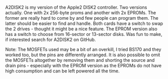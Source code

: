 A2DISK2 is my version of the Apple2 DISK2 controller. Two versions actually. One with 2x 256-byte proms and another with 2x EPROMs.
The former are really hard to come by and few people can program them. The latter should be easier to find and handle.
Both cards have a switch to swap the 2 drives - thought it might be a nice feature. The EPROM version also has a switch to choose 
from 16-sector or 13-sector disks. Was fun to make, if interested search for  A2DISK2 on GitHub.

Note: The MOSFETs used may be a bit of an overkill, I tried BS170 and they worked too, but the pins are differently arranged. It is also
possible to omit the MOSFETs altogether by removing them and shorting the source and drain pins - especially with the EPROM version
as the EPROMs do not have high consumption and can be left powered all the time.
